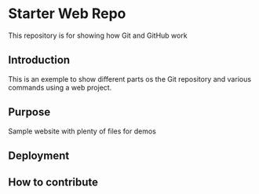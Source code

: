 # Starter Web Repo

This repository is for showing how Git and GitHub work

## Introduction

This is an exemple to show different parts os the Git repository and various commands using a web project.

## Purpose

Sample website with plenty of files for demos

## Deployment

## How to contribute